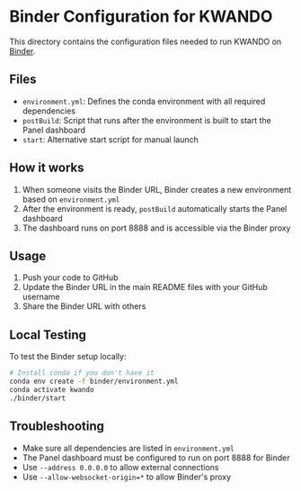 # Binder Configuration for KWANDO

This directory contains the configuration files needed to run KWANDO on [Binder](https://mybinder.org/).

## Files

- `environment.yml`: Defines the conda environment with all required dependencies
- `postBuild`: Script that runs after the environment is built to start the Panel dashboard
- `start`: Alternative start script for manual launch

## How it works

1. When someone visits the Binder URL, Binder creates a new environment based on `environment.yml`
2. After the environment is ready, `postBuild` automatically starts the Panel dashboard
3. The dashboard runs on port 8888 and is accessible via the Binder proxy

## Usage

1. Push your code to GitHub
2. Update the Binder URL in the main README files with your GitHub username
3. Share the Binder URL with others

## Local Testing

To test the Binder setup locally:

```bash
# Install conda if you don't have it
conda env create -f binder/environment.yml
conda activate kwando
./binder/start
```

## Troubleshooting

- Make sure all dependencies are listed in `environment.yml`
- The Panel dashboard must be configured to run on port 8888 for Binder
- Use `--address 0.0.0.0` to allow external connections
- Use `--allow-websocket-origin=*` to allow Binder's proxy
